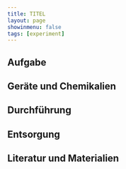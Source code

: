 ```yaml
---
title: TITEL
layout: page
showinmenu: false
tags: [experiment]
---
```


## Aufgabe

## Geräte und Chemikalien

## Durchführung

## Entsorgung

## Literatur und Materialien
